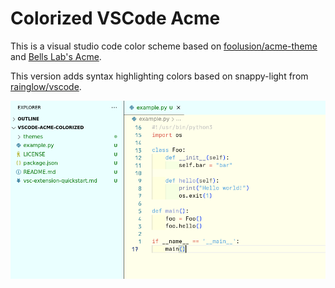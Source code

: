 # Colorized VSCode Acme

This is a visual studio code color scheme based on [foolusion/acme-theme](https://github.com/foolusion/acme-theme) and [Bells Lab's Acme](http://acme.cat-v.org/).

This version adds syntax highlighting colors based on snappy-light from [rainglow/vscode](https://github.com/rainglow/vscode).

![](./assets/acme-colorized.png)